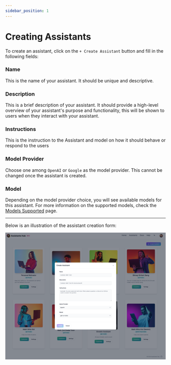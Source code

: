 ```yaml
---
sidebar_position: 1
---
```


# Creating Assistants

To create an assistant, click on the `+ Create Assistant` button and fill in the following fields:

### Name
This is the name of your assistant. It should be unique and descriptive.

### Description
This is a brief description of your assistant. It should provide a high-level overview of your assistant's purpose and functionality, this will be shown to users when they interact with your assistant.

### Instructions
This is the instruction to the Assistant and model on how it should behave or respond to the users

### Model Provider
Choose one among `OpenAI` or `Google` as the model provider. This cannot be changed once the assistant is created.

### Model

Depending on the model provider choice, you will see available models for this assistant. For more information on the supported models, check the [Models Supported](../models-supported) page.

<hr/>
Below is an illustration of the assistant creation form:

![Creating Assistant](../images/create-assistants.png)
